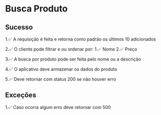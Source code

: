 # Busca Produto

## Sucesso

1.✅ A requisição é feita e retorna como padrão os últimos 10 adicionados

2.✅ O cliente pode filtrar e ou ordenar por:
   1.✅ Nome
   2.✅ Preço

3.✅ A busca por produto pode ser feita pelo nome ou a descrição

4.✅ O aplicativo deve armazenar os dados do produto

5.✅ Deve retornar com status 200 se não houver erro

## Exceções

1.✅ Caso ocorra algum erro deve retornar com 500
